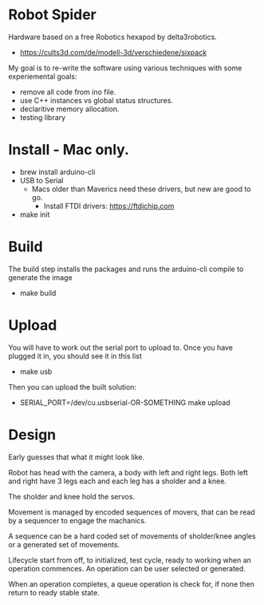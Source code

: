 # Robot Spider

Hardware based on a free Robotics hexapod by delta3robotics. 

* https://cults3d.com/de/modell-3d/verschiedene/sixpack

My goal is to re-write the software using various techniques with some experiemental goals:

* remove all code from ino file.
* use C++ instances vs global status structures.
* declaritive memory allocation.
* testing library

# Install - Mac only.

* brew install arduino-cli
* USB to Serial
    * Macs older than Maverics need these drivers, but new are good to go.
        * Install FTDI drivers: https://ftdichip.com
* make init

# Build

The build step installs the packages and runs the arduino-cli compile to generate the image

* make build

# Upload

You will have to work out the serial port to upload to. Once you have plugged it in, you should see it in this list

* make usb

Then you can upload the built solution:

* SERIAL_PORT=/dev/cu.usbserial-OR-SOMETHING make upload

# Design

Early guesses that what it might look like.

Robot has head with the camera, a body with left and right legs. Both left and right have 3 legs each and each leg has a sholder and a knee.

The sholder and knee hold the servos.

Movement is managed by encoded sequences of movers, that can be read by a sequencer to engage the machanics.

A sequence can be a hard coded set of movements of sholder/knee angles or a generated set of movements.

Lifecycle start from off, to initialized, test cycle, ready to working when an operation commences. An operation can be user selected or generated.

When an operation completes, a queue operation is check for, if none then return to ready stable state.



